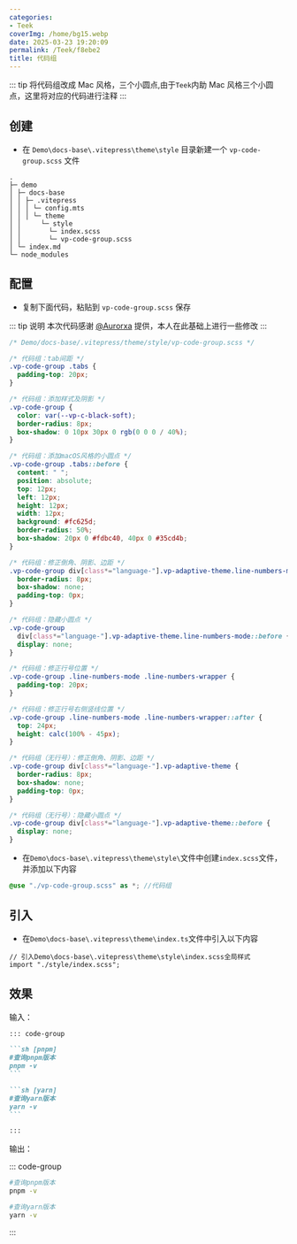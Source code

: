 ```yaml
---
categories:
- Teek
coverImg: /home/bg15.webp
date: 2025-03-23 19:20:09
permalink: /Teek/f8ebe2
title: 代码组
---
```

::: tip
将代码组改成 Mac 风格，三个小圆点,由于`Teek`内助 Mac 风格三个小圆点，这里将对应的代码进行注释
:::

## 创建

- 在 `Demo\docs-base\.vitepress\theme\style` 目录新建一个 `vp-code-group.scss` 文件

```md{8-9}
.
├─ demo
│ ├─ docs-base
│ │ ├─ .vitepress
│ │ │ └─ config.mts
│ │ │ └─ theme
│ │     └─ style
│ │       └─ index.scss
│ │       └─ vp-code-group.scss
│ └─ index.md
└─ node_modules
```

## 配置

- 复制下面代码，粘贴到 `vp-code-group.scss` 保存

::: tip 说明
本次代码感谢 [@Aurorxa](https://github.com/Aurorxa) 提供，本人在此基础上进行一些修改
:::

```scss
/* Demo/docs-base/.vitepress/theme/style/vp-code-group.scss */

/* 代码组：tab间距 */
.vp-code-group .tabs {
  padding-top: 20px;
}

/* 代码组：添加样式及阴影 */
.vp-code-group {
  color: var(--vp-c-black-soft);
  border-radius: 8px;
  box-shadow: 0 10px 30px 0 rgb(0 0 0 / 40%);
}

/* 代码组：添加macOS风格的小圆点 */
.vp-code-group .tabs::before {
  content: " ";
  position: absolute;
  top: 12px;
  left: 12px;
  height: 12px;
  width: 12px;
  background: #fc625d;
  border-radius: 50%;
  box-shadow: 20px 0 #fdbc40, 40px 0 #35cd4b;
}

/* 代码组：修正倒角、阴影、边距 */
.vp-code-group div[class*="language-"].vp-adaptive-theme.line-numbers-mode {
  border-radius: 8px;
  box-shadow: none;
  padding-top: 0px;
}

/* 代码组：隐藏小圆点 */
.vp-code-group
  div[class*="language-"].vp-adaptive-theme.line-numbers-mode::before {
  display: none;
}

/* 代码组：修正行号位置 */
.vp-code-group .line-numbers-mode .line-numbers-wrapper {
  padding-top: 20px;
}

/* 代码组：修正行号右侧竖线位置 */
.vp-code-group .line-numbers-mode .line-numbers-wrapper::after {
  top: 24px;
  height: calc(100% - 45px);
}

/* 代码组（无行号）：修正倒角、阴影、边距 */
.vp-code-group div[class*="language-"].vp-adaptive-theme {
  border-radius: 8px;
  box-shadow: none;
  padding-top: 0px;
}

/* 代码组（无行号）：隐藏小圆点 */
.vp-code-group div[class*="language-"].vp-adaptive-theme::before {
  display: none;
}
```

- 在`Demo\docs-base\.vitepress\theme\style\`文件中创建`index.scss`文件，并添加以下内容

```scss
@use "./vp-code-group.scss" as *; //代码组
```

## 引入

- 在`Demo\docs-base\.vitepress\theme\index.ts`文件中引入以下内容

```ts{2}
// 引入Demo\docs-base\.vitepress\theme\style\index.scss全局样式
import "./style/index.scss";
```

## 效果

输入：

````md
::: code-group

```sh [pnpm]
#查询pnpm版本
pnpm -v
```

```sh [yarn]
#查询yarn版本
yarn -v
```

:::
````

输出：

::: code-group

```sh
#查询pnpm版本
pnpm -v
```

```sh
#查询yarn版本
yarn -v
```

:::
